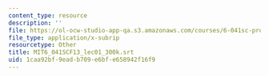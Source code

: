 ```yaml
---
content_type: resource
description: ''
file: https://ol-ocw-studio-app-qa.s3.amazonaws.com/courses/6-041sc-probabilistic-systems-analysis-and-applied-probability-fall-2013/1caa92bf9eadb709e6bfe658942f16f9_MIT6_041SCF13_lec01_300k.srt
file_type: application/x-subrip
resourcetype: Other
title: MIT6_041SCF13_lec01_300k.srt
uid: 1caa92bf-9ead-b709-e6bf-e658942f16f9
---
```

